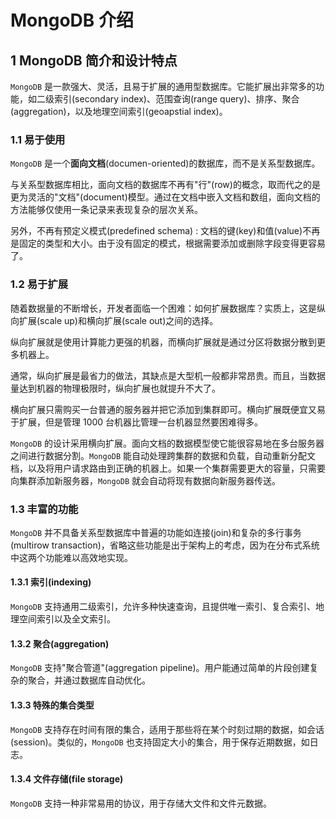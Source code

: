 # MongoDB 介绍

## 1 MongoDB 简介和设计特点

`MongoDB` 是一款强大、灵活，且易于扩展的通用型数据库。它能扩展出非常多的功能，如二级索引(secondary index)、范围查询(range query)、排序、聚合(aggregation)，以及地理空间索引(geoapstial index)。

### 1.1 易于使用

`MongoDB` 是一个**面向文档**(documen-oriented)的数据库，而不是关系型数据库。

与关系型数据库相比，面向文档的数据库不再有"行"(row)的概念，取而代之的是更为灵活的"文档"(document)模型。通过在文档中嵌入文档和数组，面向文档的方法能够仅使用一条记录来表现复杂的层次关系。

另外，不再有预定义模式(predefined schema) : 文档的键(key)和值(value)不再是固定的类型和大小。由于没有固定的模式，根据需要添加或删除字段变得更容易了。

### 1.2 易于扩展

随着数据量的不断增长，开发者面临一个困难：如何扩展数据库？实质上，这是纵向扩展(scale up)和横向扩展(scale out)之间的选择。

纵向扩展就是使用计算能力更强的机器，而横向扩展就是通过分区将数据分散到更多机器上。

通常，纵向扩展是最省力的做法，其缺点是大型机一般都非常昂贵。而且，当数据量达到机器的物理极限时，纵向扩展也就提升不大了。

横向扩展只需购买一台普通的服务器并把它添加到集群即可。横向扩展既便宜又易于扩展，但是管理 1000 台机器比管理一台机器显然要困难得多。

`MongoDB` 的设计采用横向扩展。面向文档的数据模型使它能很容易地在多台服务器之间进行数据分割。`MongoDB` 能自动处理跨集群的数据和负载，自动重新分配文档，以及将用户请求路由到正确的机器上。如果一个集群需要更大的容量，只需要向集群添加新服务器，`MongoDB` 就会自动将现有数据向新服务器传送。

### 1.3 丰富的功能

`MongoDB` 并不具备关系型数据库中普遍的功能如连接(join)和复杂的多行事务(multirow transaction)，省略这些功能是出于架构上的考虑，因为在分布式系统中这两个功能难以高效地实现。

#### 1.3.1 索引(indexing)

`MongoDB` 支持通用二级索引，允许多种快速查询，且提供唯一索引、复合索引、地理空间索引以及全文索引。

#### 1.3.2 聚合(aggregation)

`MongoDB` 支持"聚合管道"(aggregation pipeline)。用户能通过简单的片段创建复杂的聚合，并通过数据库自动优化。

#### 1.3.3 特殊的集合类型

`MongoDB` 支持存在时间有限的集合，适用于那些将在某个时刻过期的数据，如会话(session)。类似的，`MongoDB` 也支持固定大小的集合，用于保存近期数据，如日志。

#### 1.3.4 文件存储(file storage)

`MongoDB` 支持一种非常易用的协议，用于存储大文件和文件元数据。